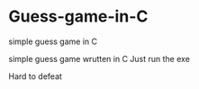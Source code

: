 # Guess-game-in-C
simple guess game in C


simple guess game wrutten in C
Just run the exe

Hard to defeat
